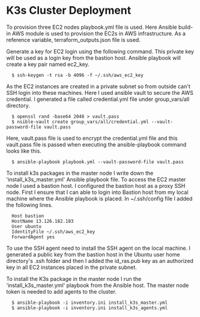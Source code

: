 # K3s Cluster Deployment
To provision three EC2 nodes playbook.yml file is used. Here Ansible build-in AWS module is used to provision the EC2s in AWS infrastructure. As a reference variable, terraform_outputs.json file is used. 

Generate a key for EC2 login using the following command. This private key will be used as a login key from the bastion host. Ansible playbook will create a key pair named ec2_key. 

      $ ssh-keygen -t rsa -b 4096 -f ~/.ssh/aws_ec2_key

As the EC2 instances are created in a private subnet so from outside can't SSH login into these machines. Here I used ansible vault to secure the AWS credential. I generated a file called credential.yml file under group_vars/all directory. 

      $ openssl rand -base64 2048 > vault.pass
      $ nsible-vault create group_vars/all/credential.yml --vault-password-file vault.pass

Here, vault.pass file is used to encrypt the credential.yml file and this vault.pass file is passed when executing the ansible-playbook command looks like this.

      $ ansible-playbook playbook.yml --vault-password-file vault.pass

To install k3s packages in the master node I write down the 'install_k3s_master.yml' Ansible playbook file. To access the EC2 master node I used a bastion host. I configured the bastion host as a proxy SSH node. First I ensure that I can able to login into Bastion host from my local machine where the Ansible playbook is placed. In ~/.ssh/config file I added the following lines. 

      Host bastion
      HostName 13.126.182.183
      User ubuntu
      IdentityFile ~/.ssh/aws_ec2_key
      ForwardAgent yes

To use the SSH agent need to install the SSH agent on the local machine. I generated a public key from the bastion host in the Ubuntu user home directory's .ssh folder and then I added the id_ras.pub key as an authorized key in all EC2 instances placed in the private subnet. 

To install the K3s package in the master node I run the 'install_k3s_master.yml' playbook from the Ansible host. The master node token is needed to add agents to the cluster. 

      $ ansible-playbook -i inventory.ini install_k3s_master.yml
      $ ansible-playbook -i inventory.ini install_k3s_agents.yml
